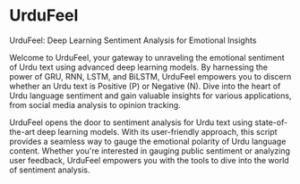 # UrduFeel

UrduFeel: Deep Learning Sentiment Analysis for Emotional Insights

Welcome to UrduFeel, your gateway to unraveling the emotional sentiment of Urdu text using advanced deep learning models. By harnessing the power of GRU, RNN, LSTM, and BiLSTM, UrduFeel empowers you to discern whether an Urdu text is Positive (P) or Negative (N). Dive into the heart of Urdu language sentiment and gain valuable insights for various applications, from social media analysis to opinion tracking.

UrduFeel opens the door to sentiment analysis for Urdu text using state-of-the-art deep learning models. With its user-friendly approach, this script provides a seamless way to gauge the emotional polarity of Urdu language content. Whether you're interested in gauging public sentiment or analyzing user feedback, UrduFeel empowers you with the tools to dive into the world of sentiment analysis.
